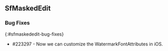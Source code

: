 ## SfMaskedEdit

### Bug Fixes
{:#sfmaskededit-bug-fixes}

* \#223297 - Now we can customize the WatermarkFontAttributes in iOS.
